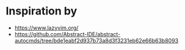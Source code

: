 # Inspiration by

* https://www.lazyvim.org/
* https://github.com/Abstract-IDE/abstract-autocmds/tree/bde1eabf2d937b73a8d3f3231eb62e66b63b8093
